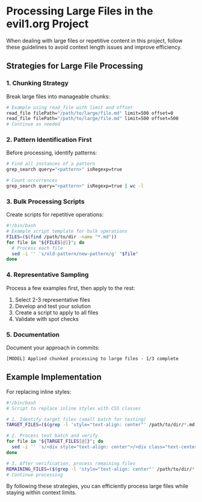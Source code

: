 # Processing Large Files in the evil1.org Project

When dealing with large files or repetitive content in this project, follow these guidelines to avoid context length issues and improve efficiency.

## Strategies for Large File Processing

### 1. Chunking Strategy

Break large files into manageable chunks:

```bash
# Example using read_file with limit and offset
read_file filePath="/path/to/large/file.md" limit=500 offset=0
read_file filePath="/path/to/large/file.md" limit=500 offset=500
# Continue as needed
```

### 2. Pattern Identification First

Before processing, identify patterns:

```bash
# Find all instances of a pattern
grep_search query="<pattern>" isRegexp=true

# Count occurrences
grep_search query="<pattern>" isRegexp=true | wc -l
```

### 3. Bulk Processing Scripts

Create scripts for repetitive operations:

```bash
#!/bin/bash
# Example script template for bulk operations
FILES=($(find /path/to/dir -name "*.md"))
for file in "${FILES[@]}"; do
  # Process each file
  sed -i '' 's/old-pattern/new-pattern/g' "$file"
done
```

### 4. Representative Sampling

Process a few examples first, then apply to the rest:

1. Select 2-3 representative files
2. Develop and test your solution
3. Create a script to apply to all files
4. Validate with spot checks

### 5. Documentation

Document your approach in commits:

```
[MODEL] Applied chunked processing to large files - 1/3 complete
```

## Example Implementation

For replacing inline styles:

```bash
#!/bin/bash
# Script to replace inline styles with CSS classes

# 1. Identify target files (small batch for testing)
TARGET_FILES=($(grep -l 'style="text-align: center"' /path/to/dir/*.md | head -5))

# 2. Process test batch and verify
for file in "${TARGET_FILES[@]}"; do
  sed -i '' 's/<div style="text-align: center">/<div class="text-center">/g' "$file"
done

# 3. After verification, process remaining files
REMAINING_FILES=($(grep -l 'style="text-align: center"' /path/to/dir/*.md))
# Continue processing
```

By following these strategies, you can efficiently process large files while staying within context limits.
